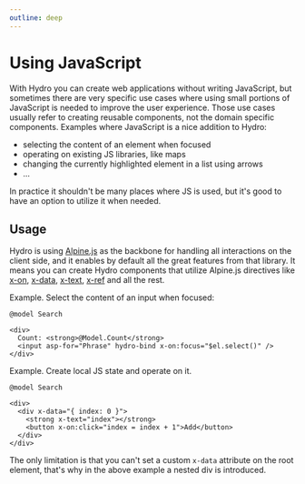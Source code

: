 ```yaml
---
outline: deep
---
```


# Using JavaScript

With Hydro you can create web applications without writing JavaScript, but
sometimes there are very specific use cases where using small portions of JavaScript is needed to improve
the user experience. Those use cases usually refer to creating reusable components, not the domain specific components. Examples where JavaScript is a nice addition to Hydro:
- selecting the content of an element when focused
- operating on existing JS libraries, like maps
- changing the currently highlighted element in a list using arrows
- ...

In practice it shouldn't be many places where JS is used, but it's good to have
an option to utilize it when needed.

## Usage

Hydro is using [Alpine.js](https://alpinejs.dev/) as the backbone for handling all interactions on the client side,
and it enables by default all the great features from that library. It means you can create
Hydro components that utilize Alpine.js directives like [x-on](https://alpinejs.dev/directives/on), [x-data](https://alpinejs.dev/directives/data), [x-text](https://alpinejs.dev/directives/text), [x-ref](https://alpinejs.dev/directives/ref) and all the rest.

Example. Select the content of an input when focused:
```razor
@model Search

<div>
  Count: <strong>@Model.Count</strong>
  <input asp-for="Phrase" hydro-bind x-on:focus="$el.select()" />
</div>
```

Example. Create local JS state and operate on it.
```razor
@model Search

<div>
  <div x-data="{ index: 0 }">
    <strong x-text="index"></strong>
    <button x-on:click="index = index + 1">Add</button>
  </div>
</div>
```

The only limitation is that you can't set a custom `x-data` attribute on the root element, that's why in the above example a nested div is introduced.